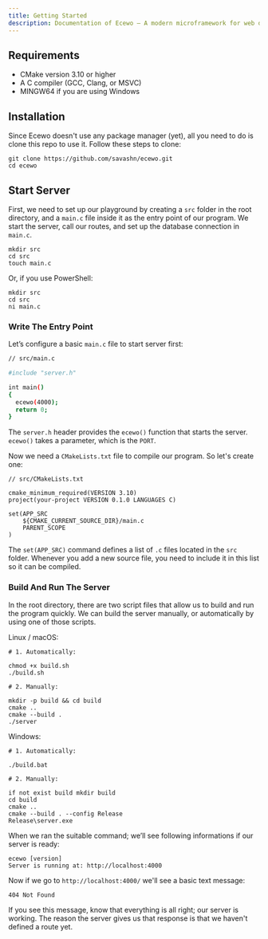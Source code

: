 ```yaml
---
title: Getting Started
description: Documentation of Ecewo — A modern microframework for web development in C
---
```


## Requirements

- CMake version 3.10 or higher
- A C compiler (GCC, Clang, or MSVC)
- MINGW64 if you are using Windows

## Installation

Since Ecewo doesn't use any package manager (yet), all you need to do is clone this repo to use it. Follow these steps to clone:

```
git clone https://github.com/savashn/ecewo.git
cd ecewo
```

## Start Server

First, we need to set up our playground by creating a `src` folder in the root directory, and a `main.c` file inside it as the entry point of our program. We start the server, call our routes, and set up the database connection in `main.c`.

```
mkdir src
cd src
touch main.c
```

Or, if you use PowerShell:

```
mkdir src
cd src
ni main.c
```

### Write The Entry Point

Let’s configure a basic `main.c` file to start server first:

```sh
// src/main.c

#include "server.h"

int main()
{
  ecewo(4000);
  return 0;
}
```

The `server.h` header provides the `ecewo()` function that starts the server. `ecewo()` takes a parameter, which is the `PORT`.

Now we need a `CMakeLists.txt` file to compile our program. So let's create one:

```
// src/CMakeLists.txt

cmake_minimum_required(VERSION 3.10)
project(your-project VERSION 0.1.0 LANGUAGES C)

set(APP_SRC
    ${CMAKE_CURRENT_SOURCE_DIR}/main.c
    PARENT_SCOPE
)
```

The `set(APP_SRC)` command defines a list of `.c` files located in the `src` folder. Whenever you add a new source file, you need to include it in this list so it can be compiled.

### Build And Run The Server

In the root directory, there are two script files that allow us to build and run the program quickly. We can build the server manually, or automatically by using one of those scripts.

Linux / macOS:

```
# 1. Automatically:

chmod +x build.sh
./build.sh
```

```
# 2. Manually:

mkdir -p build && cd build
cmake ..
cmake --build .
./server
```

Windows:

```
# 1. Automatically:

./build.bat
```

```
# 2. Manually:

if not exist build mkdir build
cd build
cmake ..
cmake --build . --config Release
Release\server.exe
```

When we ran the suitable command; we’ll see following informations if our server is ready:

```
ecewo [version]
Server is running at: http://localhost:4000
```

Now if we go to `http://localhost:4000/` we'll see a basic text message:

```
404 Not Found
```

If you see this message, know that everything is all right; our server is working. The reason the server gives us that response is that we haven't defined a route yet.
